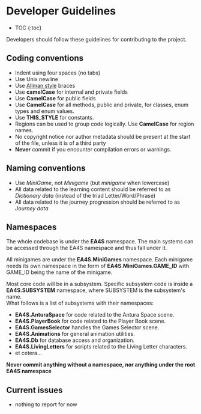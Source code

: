 # Developer Guidelines
* TOC
{:toc}

Developers should follow these guidelines for contributing to the project.

## Coding conventions

  * Indent using four spaces (no tabs)
  * Use Unix newline
  * Use [Allman style](http://en.wikipedia.org/wiki/Indent_style#Allman_style) braces
  * Use **camelCase** for internal and private fields
  * Use **CamelCase** for public fields
  * Use **CamelCase** for all methods, public and private, for classes, enum types and enum values.
  * Use **THIS_STYLE** for constants.
  * Regions can be used to group code logically. Use **CamelCase** for region names.
  * No copyright notice nor author metadata should be present at the start of the file, unless it is of a third party
  * **Never** commit if you encounter compilation errors or warnings.

## Naming conventions

- Use *MiniGame*, not *Minigame* (but *minigame* when lowercase)
- All data related to the learning content should be referred to as *Dictionary data* (instead of the triad Letter/Word/Phrase)
- All data related to the journey progression should be referred to as *Journey data*


## Namespaces

The whole codebase is under the **EA4S** namespace.
The main systems can be accessed through the EA4S namespace and thus fall under it.

All minigames are under the **EA4S.MiniGames** namespace.
Each minigame needs its own namespace in the form of **EA4S.MiniGames.GAME_ID** with GAME_ID being the name of the minigame.

Most core code will be in a subsystem.
Specific subsystem code is inside a **EA4S.SUBSYSTEM** namespace, where SUBSYSTEM is the subsystem's name.  
What follows is a list of subsystems with their namespaces:

 * **EA4S.AnturaSpace** for code related to the Antura Space scene.
 * **EA4S.PlayerBook** for code related to the Player Book scene.
 * **EA4S.GamesSelector** handles the Games Selector scene.
 * **EA4S.Animations** for general animation utilities.
 * **EA4S.Db** for database access and organization.
 * **EA4S.LivingLetters** for scripts related to the Living Letter characters.
 * et cetera...

**Never commit anything without a namespace, nor anything under the root EA4S namespace**

## Current issues

- nothing to report for now
